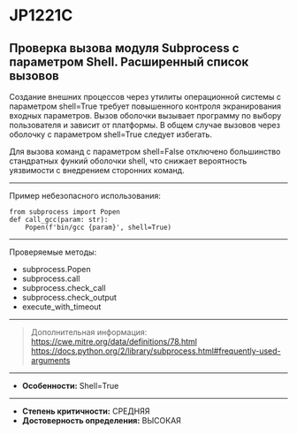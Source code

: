 # JP1221C 
## Проверка вызова модуля Subprocess c параметром Shell. Расширенный список вызовов
Создание внешних процессов через утилиты операционной системы с параметром shell=True требует повышенного контроля 
экранирования входных параметров. Вызов оболочки вызывает программу по выбору пользователя и зависит от платформы. 
В общем случае вызовов через оболочку c параметром shell=True следует избегать.

Для вызова команд с параметром shell=False отключено большинство стандратных функий оболочки shell, что снижает
вероятность уязвимости с внедрением сторонних команд.

---
Пример небезопасного использования:
```
from subprocess import Popen
def call_gcc(param: str):
    Popen(f'bin/gcc {param}', shell=True)
```
---
Проверяемые методы:
<!---
NOTE!! CHECK execute with timeout
-->

* subprocess.Popen 
* subprocess.call
* subprocess.check_call
* subprocess.check_output
* execute_with_timeout
---
> Дополнительная информация:
> <https://cwe.mitre.org/data/definitions/78.html>
> <https://docs.python.org/2/library/subprocess.html#frequently-used-arguments>
---
* __Особенности:__ Shell=True
<!---
NOTE!! CHANGE TO HIGH-LOW
-->
---
* __Степень критичности:__ СРЕДНЯЯ
* __Достоверность определения:__ ВЫСОКАЯ